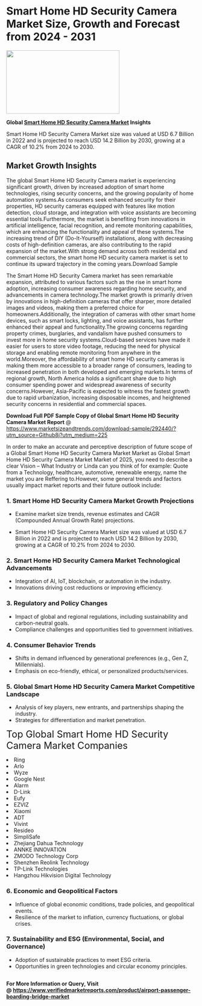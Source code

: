 <H1>Smart Home HD Security Camera Market Size, Growth and Forecast from 2024 - 2031</H1><img class="aligncenter size-medium wp-image-584254" src="https://thirdeyenews.in/wp-content/uploads/2024/09/Global-Market-Research-300x168.jpeg" alt="" width="300" height="168" /><p><strong>Global&nbsp;<a href="https://www.marketsizeandtrends.com/download-sample/292440/?utm_source=Github8j?utm_medium=225">Smart Home HD Security Camera Market</a> Insights</strong></p><p>Smart Home HD Security Camera Market size was valued at USD 6.7 Billion in 2022 and is projected to reach USD 14.2 Billion by 2030, growing at a CAGR of 10.2% from 2024 to 2030.</p><p><h2>Market Growth Insights</h2> <p>The global Smart Home HD Security Camera market is experiencing significant growth, driven by increased adoption of smart home technologies, rising security concerns, and the growing popularity of home automation systems.As consumers seek enhanced security for their properties, HD security cameras equipped with features like motion detection, cloud storage, and integration with voice assistants are becoming essential tools.Furthermore, the market is benefiting from innovations in artificial intelligence, facial recognition, and remote monitoring capabilities, which are enhancing the functionality and appeal of these systems.The increasing trend of DIY (Do-It-Yourself) installations, along with decreasing costs of high-definition cameras, are also contributing to the rapid expansion of the market.With strong demand across both residential and commercial sectors, the smart home HD security camera market is set to continue its upward trajectory in the coming years.Download Sample</p> <p>The Smart Home HD Security Camera market has seen remarkable expansion, attributed to various factors such as the rise in smart home adoption, increasing consumer awareness regarding home security, and advancements in camera technology.The market growth is primarily driven by innovations in high-definition cameras that offer sharper, more detailed images and videos, making them a preferred choice for homeowners.Additionally, the integration of cameras with other smart home devices, such as smart locks, lighting, and voice assistants, has further enhanced their appeal and functionality.The growing concerns regarding property crimes, burglaries, and vandalism have pushed consumers to invest more in home security systems.Cloud-based services have made it easier for users to store video footage, reducing the need for physical storage and enabling remote monitoring from anywhere in the world.Moreover, the affordability of smart home HD security cameras is making them more accessible to a broader range of consumers, leading to increased penetration in both developed and emerging markets.In terms of regional growth, North America holds a significant share due to high consumer spending power and widespread awareness of security concerns.However, Asia-Pacific is expected to witness the fastest growth due to rapid urbanization, increasing disposable incomes, and heightened security concerns in residential and commercial spaces.</p><p><span class=""><strong>Download Full PDF Sample Copy of Global Smart Home HD Security Camera Market Report</strong> @ <a href="https://www.marketsizeandtrends.com/download-sample/292440/?utm_source=Github8j?utm_medium=225" target="_blank">https://www.marketsizeandtrends.com/download-sample/292440/?utm_source=Github8j?utm_medium=225</a></span></p><p>In order to make an accurate and perceptive description of future scope of a Global&nbsp;Smart Home HD Security Camera Market Market as Global&nbsp;Smart Home HD Security Camera Market Market of 2025, you need to describe a clear Vision &ndash; What Industry or Linda can you think of for example: Quote from a Technology, healthcare, automotive, renewable energy, name the market you are Reffering to.However, some general trends and factors usually impact market reports and their future outlook include:</p><h3>1.&nbsp;<strong>Smart Home HD Security Camera Market Growth Projections</strong></h3><ul><li>Examine market size trends, revenue estimates and CAGR (Compounded Annual Growth Rate) projections.</li><li><p>Smart Home HD Security Camera Market size was valued at USD 6.7 Billion in 2022 and is projected to reach USD 14.2 Billion by 2030, growing at a CAGR of 10.2% from 2024 to 2030.</p></li></ul><h3>2.&nbsp;<strong>Smart Home HD Security Camera Market Technological Advancements</strong></h3><ul><li>Integration of AI, IoT, blockchain, or automation in the industry.</li><li>Innovations driving cost reductions or improving efficiency.</li></ul><h3>3.&nbsp;<strong>Regulatory and Policy Changes</strong></h3><ul><li>Impact of global and regional regulations, including sustainability and carbon-neutral goals.</li><li>Compliance challenges and opportunities tied to government initiatives.</li></ul><h3>4.&nbsp;<strong>Consumer Behavior Trends</strong></h3><ul><li>Shifts in demand influenced by generational preferences (e.g., Gen Z, Millennials).</li><li>Emphasis on eco-friendly, ethical, or personalized products/services.</li></ul><h3>5.&nbsp;<strong>Global Smart Home HD Security Camera Market Competitive Landscape</strong></h3><ul><li>Analysis of key players, new entrants, and partnerships shaping the industry.</li><li>Strategies for differentiation and market penetration.</li></ul><p data-pm-slice="1 1 []"><span style="color: inherit; font-family: inherit; font-size: 25px;">Top Global Smart Home HD Security Camera Market Companies</span></p><div class="" data-test-id=""><p><li>Ring</li><li> Arlo</li><li> Wyze</li><li> Google Nest</li><li> Alarm</li><li> D-Link</li><li> Eufy</li><li> EZVIZ</li><li> Xiaomi</li><li> ADT</li><li> Vivint</li><li> Resideo</li><li> SimpliSafe</li><li> Zhejiang Dahua Technology</li><li> ANNKE INNOVATION</li><li> ZMODO Technology Corp</li><li> Shenzhen Reolink Technology</li><li> TP-Link Technologies</li><li> Hangzhou Hikvision Digital Technology</li></p></div><h3>6.&nbsp;<strong>Economic and Geopolitical Factors</strong></h3><ul><li>Influence of global economic conditions, trade policies, and geopolitical events.</li><li>Resilience of the market to inflation, currency fluctuations, or global crises.</li></ul><h3>7.&nbsp;<strong>Sustainability and ESG (Environmental, Social, and Governance)</strong></h3><ul><li>Adoption of sustainable practices to meet ESG criteria.</li><li>Opportunities in green technologies and circular economy principles.</li></ul><h2><strong style="font-size: 14px;">For More Information or Query, Visit @&nbsp;</strong><a style="background-color: #ffffff; font-size: 14px;" href="https://www.marketsizeandtrends.com/report/smart-home-hd-security-camera-market/" target="_blank">https://www.verifiedmarketreports.com/product/airport-passenger-boarding-bridge-market</a></h2>